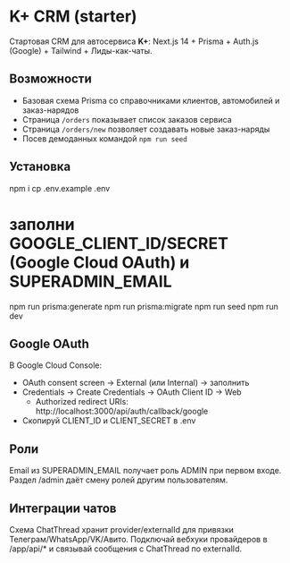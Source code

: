 # K+ CRM (starter)
Стартовая CRM для автосервиса **K+**: Next.js 14 + Prisma + Auth.js (Google) + Tailwind + Лиды-как-чаты.

## Возможности
- Базовая схема Prisma со справочниками клиентов, автомобилей и заказ-нарядов
- Страница `/orders` показывает список заказов сервиса
- Страница `/orders/new` позволяет создавать новые заказ-наряды
- Посев демоданных командой `npm run seed`

## Установка
npm i
cp .env.example .env
# заполни GOOGLE_CLIENT_ID/SECRET (Google Cloud OAuth) и SUPERADMIN_EMAIL
npm run prisma:generate
npm run prisma:migrate
npm run seed
npm run dev

## Google OAuth
В Google Cloud Console:
- OAuth consent screen → External (или Internal) → заполнить
- Credentials → Create Credentials → OAuth Client ID → Web
  - Authorized redirect URIs: http://localhost:3000/api/auth/callback/google
- Скопируй CLIENT_ID и CLIENT_SECRET в .env

## Роли
Email из SUPERADMIN_EMAIL получает роль ADMIN при первом входе. Раздел /admin даёт смену ролей другим пользователям.

## Интеграции чатов
Схема ChatThread хранит provider/externalId для привязки Телеграм/WhatsApp/VK/Авито. Подключай вебхуки провайдеров в /app/api/* и связывай сообщения с ChatThread по externalId.
